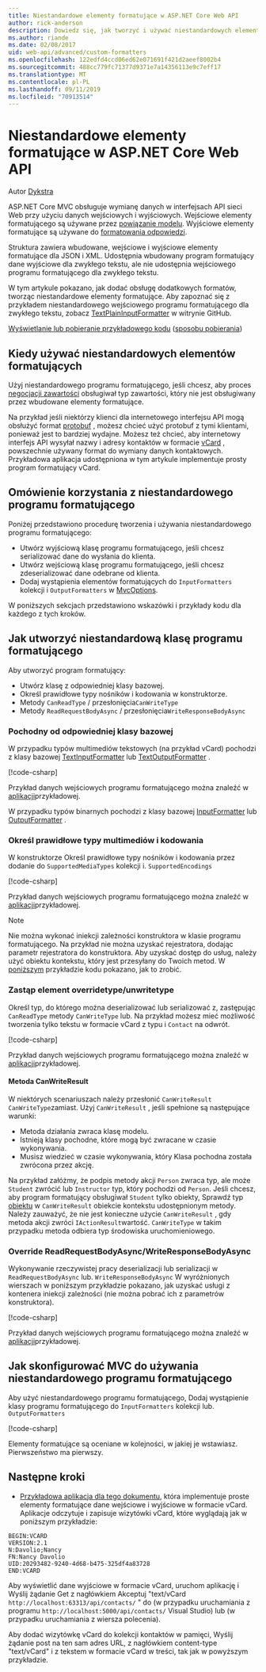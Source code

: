 ```yaml
---
title: Niestandardowe elementy formatujące w ASP.NET Core Web API
author: rick-anderson
description: Dowiedz się, jak tworzyć i używać niestandardowych elementów formatujących dla interfejsów API sieci Web w programie ASP.NET Core.
ms.author: riande
ms.date: 02/08/2017
uid: web-api/advanced/custom-formatters
ms.openlocfilehash: 122edfd4ccd06ed62e071691f421d2aeef8002b4
ms.sourcegitcommit: 488cc779fc71377d9371e7a14356113e9c7eff17
ms.translationtype: MT
ms.contentlocale: pl-PL
ms.lasthandoff: 09/11/2019
ms.locfileid: "70913514"
---
```

# <a name="custom-formatters-in-aspnet-core-web-api"></a>Niestandardowe elementy formatujące w ASP.NET Core Web API

Autor [Dykstra](https://github.com/tdykstra)

ASP.NET Core MVC obsługuje wymianę danych w interfejsach API sieci Web przy użyciu danych wejściowych i wyjściowych. Wejściowe elementy formatującego są używane przez [powiązanie modelu](xref:mvc/models/model-binding). Wyjściowe elementy formatujące są używane do [formatowania odpowiedzi](xref:web-api/advanced/formatting).

Struktura zawiera wbudowane, wejściowe i wyjściowe elementy formatujące dla JSON i XML. Udostępnia wbudowany program formatujący dane wyjściowe dla zwykłego tekstu, ale nie udostępnia wejściowego programu formatującego dla zwykłego tekstu.

W tym artykule pokazano, jak dodać obsługę dodatkowych formatów, tworząc niestandardowe elementy formatujące. Aby zapoznać się z przykładem niestandardowego wejściowego programu formatującego dla zwykłego tekstu, zobacz [TextPlainInputFormatter](https://github.com/aspnet/Entropy/blob/master/samples/Mvc.Formatters/TextPlainInputFormatter.cs) w witrynie GitHub.

[Wyświetlanie lub pobieranie przykładowego kodu](https://github.com/aspnet/AspNetCore.Docs/tree/master/aspnetcore/web-api/advanced/custom-formatters/sample) ([sposobu pobierania](xref:index#how-to-download-a-sample))

## <a name="when-to-use-custom-formatters"></a>Kiedy używać niestandardowych elementów formatujących

Użyj niestandardowego programu formatującego, jeśli chcesz, aby proces [negocjacji zawartości](xref:web-api/advanced/formatting#content-negotiation) obsługiwał typ zawartości, który nie jest obsługiwany przez wbudowane elementy formatujące.

Na przykład jeśli niektórzy klienci dla internetowego interfejsu API mogą obsłużyć format [protobuf](https://github.com/google/protobuf) , możesz chcieć użyć protobuf z tymi klientami, ponieważ jest to bardziej wydajne. Możesz też chcieć, aby internetowy interfejs API wysyłał nazwy i adresy kontaktów w formacie [vCard](https://wikipedia.org/wiki/VCard) , powszechnie używany format do wymiany danych kontaktowych. Przykładowa aplikacja udostępniona w tym artykule implementuje prosty program formatujący vCard.

## <a name="overview-of-how-to-use-a-custom-formatter"></a>Omówienie korzystania z niestandardowego programu formatującego

Poniżej przedstawiono procedurę tworzenia i używania niestandardowego programu formatującego:

* Utwórz wyjściową klasę programu formatującego, jeśli chcesz serializować dane do wysłania do klienta.
* Utwórz wejściową klasę programu formatującego, jeśli chcesz zdeserializować dane odebrane od klienta.
* Dodaj wystąpienia elementów formatujących do `InputFormatters` kolekcji i `OutputFormatters` w [MvcOptions](/dotnet/api/microsoft.aspnetcore.mvc.mvcoptions).

W poniższych sekcjach przedstawiono wskazówki i przykłady kodu dla każdego z tych kroków.

## <a name="how-to-create-a-custom-formatter-class"></a>Jak utworzyć niestandardową klasę programu formatującego

Aby utworzyć program formatujący:

* Utwórz klasę z odpowiedniej klasy bazowej.
* Określ prawidłowe typy nośników i kodowania w konstruktorze.
* Metody `CanReadType` / przesłonięcia`CanWriteType`
* Metody `ReadRequestBodyAsync` / przesłonięcia`WriteResponseBodyAsync`
  
### <a name="derive-from-the-appropriate-base-class"></a>Pochodny od odpowiedniej klasy bazowej

W przypadku typów multimediów tekstowych (na przykład vCard) pochodzi z klasy bazowej [TextInputFormatter](/dotnet/api/microsoft.aspnetcore.mvc.formatters.textinputformatter) lub [TextOutputFormatter](/dotnet/api/microsoft.aspnetcore.mvc.formatters.textoutputformatter) .

[!code-csharp[](custom-formatters/sample/Formatters/VcardOutputFormatter.cs?name=classdef)]

Przykład danych wejściowych programu formatującego można znaleźć w [aplikacji](https://github.com/aspnet/AspNetCore.Docs/tree/master/aspnetcore/web-api/advanced/custom-formatters/sample)przykładowej.

W przypadku typów binarnych pochodzi z klasy bazowej [InputFormatter](/dotnet/api/microsoft.aspnetcore.mvc.formatters.inputformatter) lub [OutputFormatter](/dotnet/api/microsoft.aspnetcore.mvc.formatters.outputformatter) .

### <a name="specify-valid-media-types-and-encodings"></a>Określ prawidłowe typy multimediów i kodowania

W konstruktorze Określ prawidłowe typy nośników i kodowania przez dodanie do `SupportedMediaTypes` kolekcji i. `SupportedEncodings`

[!code-csharp[](custom-formatters/sample/Formatters/VcardOutputFormatter.cs?name=ctor&highlight=3,5-6)]

Przykład danych wejściowych programu formatującego można znaleźć w [aplikacji](https://github.com/aspnet/AspNetCore.Docs/tree/master/aspnetcore/web-api/advanced/custom-formatters/sample)przykładowej.

> [!NOTE]
> Nie można wykonać iniekcji zależności konstruktora w klasie programu formatującego. Na przykład nie można uzyskać rejestratora, dodając parametr rejestratora do konstruktora. Aby uzyskać dostęp do usług, należy użyć obiektu kontekstu, który jest przesyłany do Twoich metod. W [poniższym](#read-write) przykładzie kodu pokazano, jak to zrobić.

### <a name="override-canreadtypecanwritetype"></a>Zastąp element overridetype/unwritetype

Określ typ, do którego można deserializować lub serializować z, zastępując `CanReadType` metody `CanWriteType` lub. Na przykład możesz mieć możliwość tworzenia tylko tekstu w formacie vCard z typu i `Contact` na odwrót.

[!code-csharp[](custom-formatters/sample/Formatters/VcardOutputFormatter.cs?name=canwritetype)]

Przykład danych wejściowych programu formatującego można znaleźć w [aplikacji](https://github.com/aspnet/AspNetCore.Docs/tree/master/aspnetcore/web-api/advanced/custom-formatters/sample)przykładowej.

#### <a name="the-canwriteresult-method"></a>Metoda CanWriteResult

W niektórych scenariuszach należy przesłonić `CanWriteResult` `CanWriteType`zamiast. Użyj `CanWriteResult` , jeśli spełnione są następujące warunki:

* Metoda działania zwraca klasę modelu.
* Istnieją klasy pochodne, które mogą być zwracane w czasie wykonywania.
* Musisz wiedzieć w czasie wykonywania, który Klasa pochodna została zwrócona przez akcję.

Na przykład załóżmy, że podpis metody akcji `Person` zwraca typ, ale może `Student` zwrócić lub `Instructor` typ, który pochodzi od `Person`. Jeśli chcesz, aby program formatujący obsługiwał `Student` tylko obiekty, Sprawdź typ [obiektu](/dotnet/api/microsoft.aspnetcore.mvc.formatters.outputformattercanwritecontext.object#Microsoft_AspNetCore_Mvc_Formatters_OutputFormatterCanWriteContext_Object) w `CanWriteResult` obiekcie kontekstu udostępnionym metody. Należy zauważyć, że nie jest konieczne użycie `CanWriteResult` , gdy metoda akcji zwróci `IActionResult`wartość. `CanWriteType` w takim przypadku metoda odbiera typ środowiska uruchomieniowego.

<a id="read-write"></a>

### <a name="override-readrequestbodyasyncwriteresponsebodyasync"></a>Override ReadRequestBodyAsync/WriteResponseBodyAsync

Wykonywanie rzeczywistej pracy deserializacji lub serializacji w `ReadRequestBodyAsync` lub. `WriteResponseBodyAsync` W wyróżnionych wierszach w poniższym przykładzie pokazano, jak uzyskać usługi z kontenera iniekcji zależności (nie można pobrać ich z parametrów konstruktora).

[!code-csharp[](custom-formatters/sample/Formatters/VcardOutputFormatter.cs?name=writeresponse&highlight=3-4)]

Przykład danych wejściowych programu formatującego można znaleźć w [aplikacji](https://github.com/aspnet/AspNetCore.Docs/tree/master/aspnetcore/web-api/advanced/custom-formatters/sample)przykładowej.

## <a name="how-to-configure-mvc-to-use-a-custom-formatter"></a>Jak skonfigurować MVC do używania niestandardowego programu formatującego

Aby użyć niestandardowego programu formatującego, Dodaj wystąpienie klasy programu formatującego do `InputFormatters` kolekcji lub. `OutputFormatters`

[!code-csharp[](custom-formatters/sample/Startup.cs?name=mvcoptions&highlight=3-4)]

Elementy formatujące są oceniane w kolejności, w jakiej je wstawiasz. Pierwszeństwo ma pierwszy.

## <a name="next-steps"></a>Następne kroki

* [Przykładowa aplikacja dla tego dokumentu](https://github.com/aspnet/AspNetCore.Docs/tree/master/aspnetcore/web-api/advanced/custom-formatters/sample), która implementuje proste elementy formatujące dane wejściowe i wyjściowe w formacie vCard. Aplikacje odczytuje i zapisuje wizytówki vCard, które wyglądają jak w poniższym przykładzie:

```
BEGIN:VCARD
VERSION:2.1
N:Davolio;Nancy
FN:Nancy Davolio
UID:20293482-9240-4d68-b475-325df4a83728
END:VCARD
```

Aby wyświetlić dane wyjściowe w formacie vCard, uruchom aplikację i Wyślij żądanie Get z nagłówkiem Akceptuj "text/vCard `http://localhost:63313/api/contacts/` " do (w przypadku uruchamiania z programu `http://localhost:5000/api/contacts/` Visual Studio) lub (w przypadku uruchamiania z wiersza polecenia).

Aby dodać wizytówkę vCard do kolekcji kontaktów w pamięci, Wyślij żądanie post na ten sam adres URL, z nagłówkiem content-type "text/vCard" i z tekstem w formacie vCard w treści, tak jak w powyższym przykładzie.
